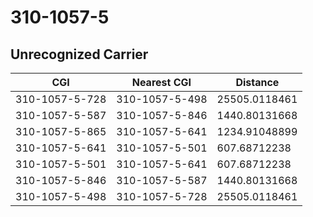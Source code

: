 # 310-1057-5
## Unrecognized Carrier


| CGI | Nearest CGI | Distance |
|-----|-------------|----------|
| 310-1057-5-728 | 310-1057-5-498 | 25505.0118461 |
| 310-1057-5-587 | 310-1057-5-846 | 1440.80131668 |
| 310-1057-5-865 | 310-1057-5-641 | 1234.91048899 |
| 310-1057-5-641 | 310-1057-5-501 | 607.68712238 |
| 310-1057-5-501 | 310-1057-5-641 | 607.68712238 |
| 310-1057-5-846 | 310-1057-5-587 | 1440.80131668 |
| 310-1057-5-498 | 310-1057-5-728 | 25505.0118461 |
